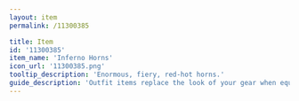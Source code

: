 ```yaml
---
layout: item
permalink: /11300385

title: Item
id: '11300385'
item_name: 'Inferno Horns'
icon_url: '11300385.png'
tooltip_description: 'Enormous, fiery, red-hot horns.'
guide_description: 'Outfit items replace the look of your gear when equipped.'
---
```

